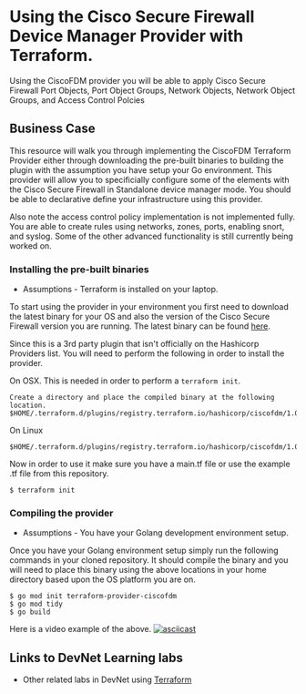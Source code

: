 # Using the Cisco Secure Firewall Device Manager Provider with Terraform.
Using the CiscoFDM provider you will be able to apply Cisco Secure Firewall Port Objects, Port Object Groups, Network Objects, Network Object Groups, and Access Control Polcies

## Business Case
This resource will walk you through implementing the CiscoFDM Terraform Provider either through downloading the pre-built binaries to building the plugin with the assumption you have setup your Go environment. This provider will allow you to specificially configure some of the elements with the Cisco Secure Firewall in Standalone device manager mode. You should be able to declarative define your infrastructure using this provider.

Also note the access control policy implementation is not implemented fully. You are able to create rules using networks, zones, ports, enabling snort, and syslog. Some of the other advanced functionality is still currently being worked on.

### Installing the pre-built binaries
* Assumptions - Terraform is installed on your laptop.

To start using the provider in your environment you first need to download the latest binary for your OS and also the version of the Cisco Secure Firewall version you are running.
The latest binary can be found [here](https://github.com/bluecough/terraform-provider-ciscofdm/releases/tag/v1.0.2).

Since this is a 3rd party plugin that isn't officially on the Hashicorp Providers list. You will need to perform the following in order to install the provider.

On OSX. This is needed in order to perform a `terraform init`.
```
Create a directory and place the compiled binary at the following location.
$HOME/.terraform.d/plugins/registry.terraform.io/hashicorp/ciscofdm/1.0/darwin_amd64
```
On Linux
```
$HOME/.terraform.d/plugins/registry.terraform.io/hashicorp/ciscofdm/1.0/linux_amd64
```

Now in order to use it make sure you have a main.tf file or use the example .tf file from this repository.
```
$ terraform init
```
### Compiling the provider
* Assumptions - You have your Golang development environment setup.

Once you have your Golang environment setup simply run the following commands in your cloned repository. It should compile the binary and you will need to place this binary using the above locations in your home directory based upon the OS platform you are on.
```
$ go mod init terraform-provider-ciscofdm
$ go mod tidy
$ go build
```
Here is a video example of the above.
[![asciicast](https://asciinema.org/a/VfMFEi1pVPf8nsH8XJXO1LIkf.svg)](https://asciinema.org/a/VfMFEi1pVPf8nsH8XJXO1LIkf)

## Links to DevNet Learning labs
* Other related labs in DevNet using [Terraform](https://developer.cisco.com/learning/labs?keywords=terraform)
